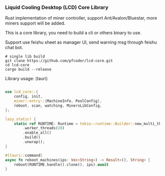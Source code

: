 ### Liquid Cooling Desktop (LCD) Core Library
Rust implementation of miner controller, support Ant/Avalon/Bluestar, more miners support will be added.

This is a core library, you need to build a cli or others binary to use.

Support use feishu sheet as manager UI, send warning msg through feishu chat bot.

```shell
# single lib build
git clone https://github.com/pfcoder/lcd-core.git
cd lcd-core
cargo build --release
```

Library usage: (tauri)
```rust

use lcd_core::{
    config, init,
    miner::entry::{MachineInfo, PoolConfig},
    reboot, scan, watching, MinersLibConfig,
};

lazy_static! {
    static ref RUNTIME: Runtime = tokio::runtime::Builder::new_multi_thread()
        .worker_threads(20)
        .enable_all()
        .build()
        .unwrap();
}

#[tauri::command]
async fn reboot_machines(ips: Vec<String>) -> Result<(), String> {
    reboot(RUNTIME.handle().clone(), ips).await
}

```